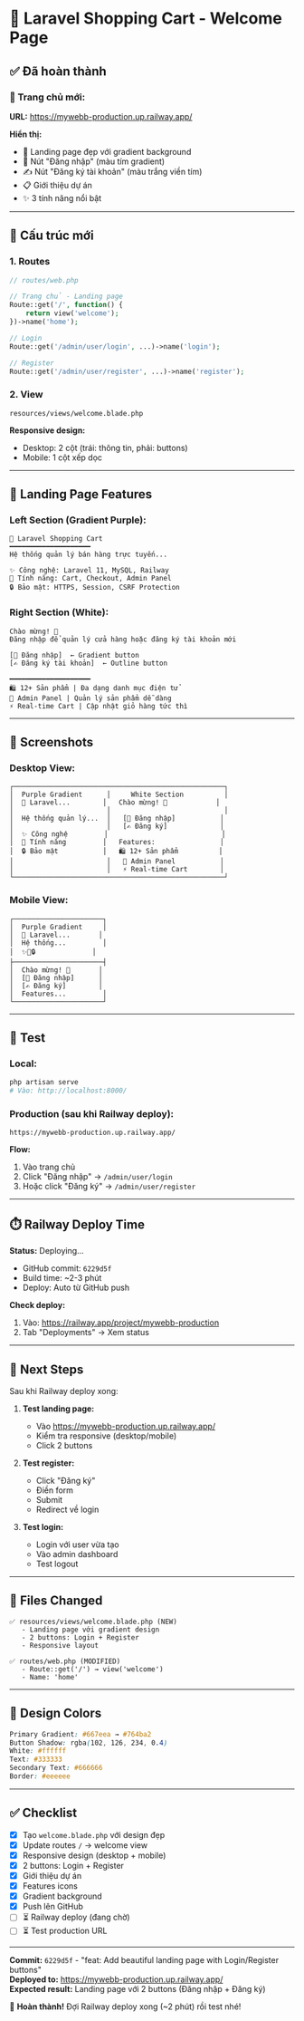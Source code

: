 # 🎉 Laravel Shopping Cart - Welcome Page

## ✅ Đã hoàn thành

### 📍 Trang chủ mới:

**URL:** https://mywebb-production.up.railway.app/

**Hiển thị:**
- 🎨 Landing page đẹp với gradient background
- 🔐 Nút "Đăng nhập" (màu tím gradient)
- ✍️ Nút "Đăng ký tài khoản" (màu trắng viền tím)
- 📋 Giới thiệu dự án
- ✨ 3 tính năng nổi bật

---

## 🚀 Cấu trúc mới

### 1. Routes
```php
// routes/web.php

// Trang chủ - Landing page
Route::get('/', function() {
    return view('welcome');
})->name('home');

// Login
Route::get('/admin/user/login', ...)->name('login');

// Register
Route::get('/admin/user/register', ...)->name('register');
```

### 2. View
```
resources/views/welcome.blade.php
```

**Responsive design:**
- Desktop: 2 cột (trái: thông tin, phải: buttons)
- Mobile: 1 cột xếp dọc

---

## 🎨 Landing Page Features

### Left Section (Gradient Purple):
```
🛒 Laravel Shopping Cart
━━━━━━━━━━━━━━━━━━━━
Hệ thống quản lý bán hàng trực tuyến...

✨ Công nghệ: Laravel 11, MySQL, Railway
🚀 Tính năng: Cart, Checkout, Admin Panel
🔒 Bảo mật: HTTPS, Session, CSRF Protection
```

### Right Section (White):
```
Chào mừng! 👋
Đăng nhập để quản lý cửa hàng hoặc đăng ký tài khoản mới

[🔐 Đăng nhập]  ← Gradient button
[✍️ Đăng ký tài khoản]  ← Outline button

━━━━━━━━━━━━━━━━━━━━
🛍️ 12+ Sản phẩm | Đa dạng danh mục điện tử
🎯 Admin Panel | Quản lý sản phẩm dễ dàng
⚡ Real-time Cart | Cập nhật giỏ hàng tức thì
```

---

## 📱 Screenshots

### Desktop View:
```
┌────────────────────────────────────────────────────┐
│  Purple Gradient      │     White Section          │
│  🛒 Laravel...        │   Chào mừng! 👋            │
│                       │                            │
│  Hệ thống quản lý...  │   [🔐 Đăng nhập]           │
│                       │   [✍️ Đăng ký]             │
│  ✨ Công nghệ         │                            │
│  🚀 Tính năng         │   Features:                │
│  🔒 Bảo mật           │   🛍️ 12+ Sản phẩm          │
│                       │   🎯 Admin Panel           │
│                       │   ⚡ Real-time Cart        │
└────────────────────────────────────────────────────┘
```

### Mobile View:
```
┌──────────────────────┐
│  Purple Gradient     │
│  🛒 Laravel...       │
│  Hệ thống...         │
│  ✨🚀🔒              │
├──────────────────────┤
│  Chào mừng! 👋       │
│  [🔐 Đăng nhập]      │
│  [✍️ Đăng ký]        │
│  Features...         │
└──────────────────────┘
```

---

## 🧪 Test

### Local:
```bash
php artisan serve
# Vào: http://localhost:8000/
```

### Production (sau khi Railway deploy):
```
https://mywebb-production.up.railway.app/
```

**Flow:**
1. Vào trang chủ
2. Click "Đăng nhập" → `/admin/user/login`
3. Hoặc click "Đăng ký" → `/admin/user/register`

---

## ⏱️ Railway Deploy Time

**Status:** Deploying...
- GitHub commit: `6229d5f`
- Build time: ~2-3 phút
- Deploy: Auto từ GitHub push

**Check deploy:**
1. Vào: https://railway.app/project/mywebb-production
2. Tab "Deployments" → Xem status

---

## 🎯 Next Steps

Sau khi Railway deploy xong:

1. **Test landing page:**
   - Vào https://mywebb-production.up.railway.app/
   - Kiểm tra responsive (desktop/mobile)
   - Click 2 buttons

2. **Test register:**
   - Click "Đăng ký"
   - Điền form
   - Submit
   - Redirect về login

3. **Test login:**
   - Login với user vừa tạo
   - Vào admin dashboard
   - Test logout

---

## 📝 Files Changed

```
✅ resources/views/welcome.blade.php (NEW)
   - Landing page với gradient design
   - 2 buttons: Login + Register
   - Responsive layout

✅ routes/web.php (MODIFIED)
   - Route::get('/') → view('welcome')
   - Name: 'home'
```

---

## 🎨 Design Colors

```css
Primary Gradient: #667eea → #764ba2
Button Shadow: rgba(102, 126, 234, 0.4)
White: #ffffff
Text: #333333
Secondary Text: #666666
Border: #eeeeee
```

---

## ✅ Checklist

- [x] Tạo `welcome.blade.php` với design đẹp
- [x] Update routes `/` → welcome view
- [x] Responsive design (desktop + mobile)
- [x] 2 buttons: Login + Register
- [x] Giới thiệu dự án
- [x] Features icons
- [x] Gradient background
- [x] Push lên GitHub
- [ ] ⏳ Railway deploy (đang chờ)
- [ ] ⏳ Test production URL

---

**Commit:** `6229d5f` - "feat: Add beautiful landing page with Login/Register buttons"  
**Deployed to:** https://mywebb-production.up.railway.app/  
**Expected result:** Landing page với 2 buttons (Đăng nhập + Đăng ký)

🎉 **Hoàn thành!** Đợi Railway deploy xong (~2 phút) rồi test nhé!
